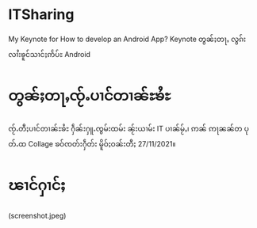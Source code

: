 # ITSharing
My Keynote for How to develop an Android App? Keynote တွၼ်ႈတႃႇ လွၵ်းလၢႆးၶူင်သၢင်ႈဢႅပ်ႊ Android
# တွၼ်ႈတႃႇၸႂ်ႉပၢင်တၢၼ်ႊၶႆႊ
ၸႂ်ႉတီႈပၢင်တၢၼ်ႊၶႆႊ ႁဵၼ်းႁူႉၸွမ်းထမ်း ၼႂ်းယၢမ်း IT ပၢၼ်မႂ်ႇ၊ ဢၼ် ဢႃၼၼ်တ ပုတ်ႉထ Collage ၶဝ်ၸတ်းႁဵတ်း မိူဝ်ႈဝၼ်းတီႈ 27/11/2021။
# ၽၢင်ႁၢင်ႈ
(screenshot.jpeg)

